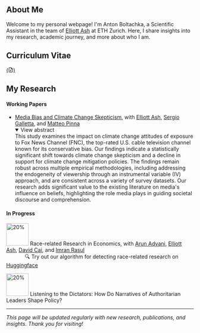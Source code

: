 ## About Me

Welcome to my personal webpage! I'm Anton Boltachka, a Scientific Assistant in the team of [Elliott Ash](https://elliottash.com) at ETH Zurich. Here, I share insights into my research, academic journey, and more about who I am.

## Curriculum Vitae

[(<svg xmlns="http://www.w3.org/2000/svg" aria-hidden="true" role="img" style="vertical-align:-0.125em;" width="1em" height="1em" preserveAspectRatio="xMidYMid meet" viewBox="0 0 24 24"><g fill="none" stroke="currentColor" stroke-linejoin="round" stroke-width="2"><path stroke-linecap="round" d="M4 4v16a2 2 0 0 0 2 2h12a2 2 0 0 0 2-2V8.342a2 2 0 0 0-.602-1.43l-4.44-4.342A2 2 0 0 0 13.56 2H6a2 2 0 0 0-2 2Zm5 9h6m-6 4h3"/><path d="M14 2v4a2 2 0 0 0 2 2h4"/></g></svg>)](link-to-your-cv)

## My Research

#### Working Papers

- [Media Bias and Climate Change Skepticism](https://papers.ssrn.com/sol3/papers.cfm?abstract_id=4632854), with [Elliott Ash](https://elliottash.com), [Sergio Galletta](https://sergio-galletta.com), and [Matteo Pinna](https://sites.google.com/view/matteopinna)
  <details open><summary>View abstract</summary>
  This study examines the impact on climate change attitudes of exposure to Fox News Channel (FNC), the top-rated U.S. cable television channel known for its conservative bias. Our findings indicate a statistically significant shift towards climate change skepticism and a decline in support for climate change mitigation policies. The findings remain robust across multiple empirical methodologies, including addressing the endogeneity of viewership through an instrumental variable (IV) approach, and are consistent across a variety of survey datasets. Our research adds significant value to the existing literature on media's influence on beliefs, highlighting the role media plays in guiding societal discourse and comprehension.
  </details>

#### In Progress

<img src="https://progress-bar.dev/82" alt="20%" width="60"> Race-related Research in Economics, with [Arun Advani](https://arunadvani.com), [Elliott Ash](https://elliottash.com), [David Cai](https://davidjiyangcai.com), and [Imran Rasul](https://www.imranrasul.com)
<br><span style="margin-left: 50px;">🔍 Try out our algorithm for detecting race-related research on <a href="https://huggingface.co/spaces/aboltachka/rr_detector" target="_blank">Huggingface</a></span>

<img src="https://progress-bar.dev/20" alt="20%" width="60"> Listening to the Dictators: How Do Narratives of Authoritarian Leaders Shape Policy?


---

*This page will be updated regularly with new research, publications, and insights. Thank you for visiting!*
